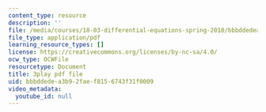 ```yaml
---
content_type: resource
description: ''
file: /media/courses/18-03-differential-equations-spring-2010/bbbddedea3b92faef8156743f31f0009_WBJ_iXudb-s.pdf
file_type: application/pdf
learning_resource_types: []
license: https://creativecommons.org/licenses/by-nc-sa/4.0/
ocw_type: OCWFile
resourcetype: Document
title: 3play pdf file
uid: bbbddede-a3b9-2fae-f815-6743f31f0009
video_metadata:
  youtube_id: null
---
```

